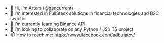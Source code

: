 - 👋 Hi, I’m Artem (@gencurrent)
- 👀 I’m interested in FullStack solutions in financial technologies and B2C secctor
- 🌱 I’m currently learning Binance API
- 💞️ I’m looking to collaborate on any Python / JS / TS project
- 📫 How to reach me: https://www.facebook.com/adbulatov/

<!---
gencurrent/gencurrent is a ✨ special ✨ repository because its `README.md` (this file) appears on your GitHub profile.
You can click the Preview link to take a look at your changes.
--->
